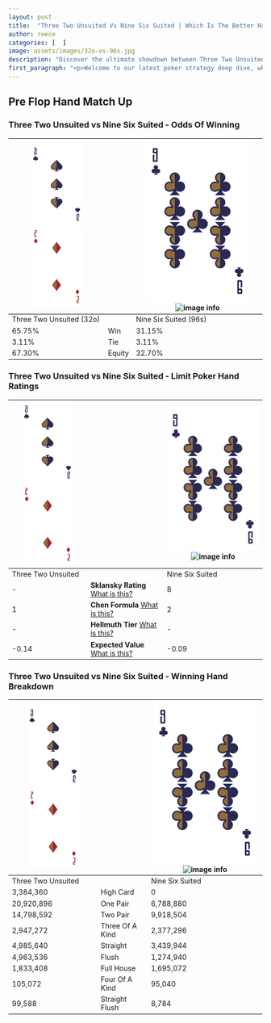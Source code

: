 ```yaml
---
layout: post
title:  "Three Two Unsuited Vs Nine Six Suited | Which Is The Better Hand In Poker? A Complete Guide"
author: reece
categories: [  ]
image: assets/images/32o-vs-96s.jpg
description: "Discover the ultimate showdown between Three Two Unsuited and Nine Six Suited in poker! Uncover the odds, strategies, and scenarios where one hand triumphs over the other. Get ready to up your poker game with this thrilling analysis."
first_paragraph: "<p>Welcome to our latest poker strategy deep dive, where we're pitting two distinct hands against each other in a high-stakes showdown: Three Two Unsuited vs Nine Six Suited.</p><p>In the dynamic world of poker, every decision counts, and knowing which hand holds the upper hand is key to your success at the table.</p><p>In this article, we'll dissect these two hands, explore the scenarios where one dominates the other, and equip you with the knowledge to make strategic choices that can tip the odds in your favor.</p><p>Get ready to unravel the intriguing dynamics of these poker hands and elevate your game to new heights.</p>"
---
```




[comment]: # (sp0)

## Pre Flop Hand Match Up

<div class="table hand-ratings" markdown="1"> 



### Three Two Unsuited vs Nine Six Suited - Odds Of Winning


    
| ![image info](assets/images/hand1/3.png) ![image info](assets/images/hand1/2o.png) |  | ![image info](assets/images/hand2/9.png) ![image info](assets/images/hand2/6s.png) |
| -------- | -------- | -------- |
| Three Two Unsuited (32o) |  | Nine Six Suited (96s) |
| 65.75% | Win | 31.15% |
| 3.11% | Tie | 3.11% |
| 67.30% | Equity | 32.70% |




[comment]: # (sp1)



### Three Two Unsuited vs Nine Six Suited - Limit Poker Hand Ratings


    
| ![image info](assets/images/hand1/3.png) ![image info](assets/images/hand1/2o.png) |  | ![image info](assets/images/hand2/9.png) ![image info](assets/images/hand2/6s.png) |
| -------- | -------- | -------- |
| Three Two Unsuited |  | Nine Six Suited |
| - | **Sklansky Rating** [What is this?](/sklansky-rating-explained) | 8 |
| 1 | **Chen Formula** [What is this?](/chen-formula-explained) | 2 |
| - | **Hellmuth Tier** [What is this?](/Hellmuth-tier-explained) | - |
| -0.14 | **Expected Value** [What is this?](/expected-value-explained) | -0.09 |




[comment]: # (sp2)



### Three Two Unsuited vs Nine Six Suited - Winning Hand Breakdown


    
| ![image info](assets/images/hand1/3.png) ![image info](assets/images/hand1/2o.png) |  | ![image info](assets/images/hand2/9.png) ![image info](assets/images/hand2/6s.png) |
| -------- | -------- | -------- |
| Three Two Unsuited |  | Nine Six Suited |
| 3,384,360 | High Card | 0 |
| 20,920,896 | One Pair | 6,788,880 |
| 14,798,592 | Two Pair | 9,918,504 |
| 2,947,272 | Three Of A Kind | 2,377,296 |
| 4,985,640 | Straight | 3,439,944 |
| 4,963,536 | Flush | 1,274,940 |
| 1,833,408 | Full House | 1,695,072 |
| 105,072 | Four Of A Kind | 95,040 |
| 99,588 | Straight Flush | 8,784 |




[comment]: # (sp3)



</div>

[comment]: # (sp4)



[comment]: # (sp5)

